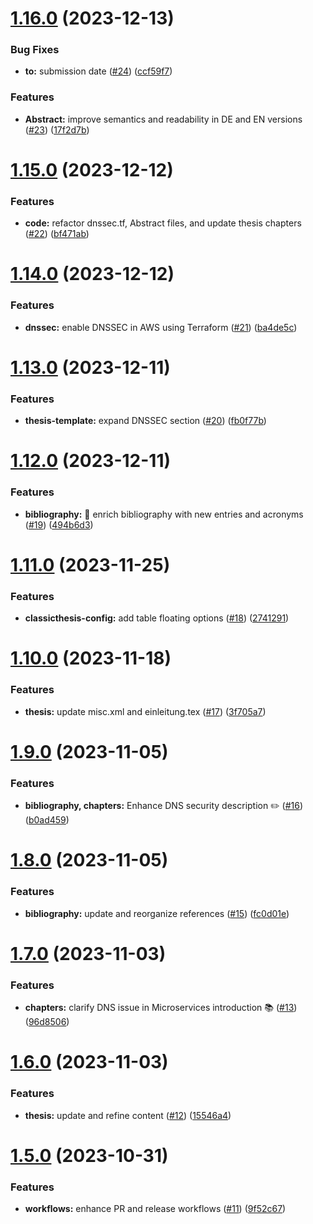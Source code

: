 # [1.16.0](https://github.com/KarstenSiemer/BPP/compare/v1.15.0...v1.16.0) (2023-12-13)


### Bug Fixes

* **to:** submission date ([#24](https://github.com/KarstenSiemer/BPP/issues/24)) ([ccf59f7](https://github.com/KarstenSiemer/BPP/commit/ccf59f7fbecea7ed27299fd34deeb838d38286d1))


### Features

* **Abstract:** improve semantics and readability in DE and EN versions ([#23](https://github.com/KarstenSiemer/BPP/issues/23)) ([17f2d7b](https://github.com/KarstenSiemer/BPP/commit/17f2d7b3c762a1b7dcbc7a56c96e87035648e034))

# [1.15.0](https://github.com/KarstenSiemer/BPP/compare/v1.14.0...v1.15.0) (2023-12-12)


### Features

* **code:** refactor dnssec.tf, Abstract files, and update thesis chapters ([#22](https://github.com/KarstenSiemer/BPP/issues/22)) ([bf471ab](https://github.com/KarstenSiemer/BPP/commit/bf471abdc7c9ca258559ec11b7b49798f0c496e1))

# [1.14.0](https://github.com/KarstenSiemer/BPP/compare/v1.13.0...v1.14.0) (2023-12-12)


### Features

* **dnssec:** enable DNSSEC in AWS using Terraform ([#21](https://github.com/KarstenSiemer/BPP/issues/21)) ([ba4de5c](https://github.com/KarstenSiemer/BPP/commit/ba4de5c9b81bbb43aada0d19e3a4c8748bcd0534))

# [1.13.0](https://github.com/KarstenSiemer/BPP/compare/v1.12.0...v1.13.0) (2023-12-11)


### Features

* **thesis-template:** expand DNSSEC section ([#20](https://github.com/KarstenSiemer/BPP/issues/20)) ([fb0f77b](https://github.com/KarstenSiemer/BPP/commit/fb0f77b71742b8333ec326b370ac317bcc67efa5))

# [1.12.0](https://github.com/KarstenSiemer/BPP/compare/v1.11.0...v1.12.0) (2023-12-11)


### Features

* **bibliography:** 🚀 enrich bibliography with new entries and acronyms ([#19](https://github.com/KarstenSiemer/BPP/issues/19)) ([494b6d3](https://github.com/KarstenSiemer/BPP/commit/494b6d31c3abb32d16f11e53c34e8e2b3cbeeb1f))

# [1.11.0](https://github.com/KarstenSiemer/BPP/compare/v1.10.0...v1.11.0) (2023-11-25)


### Features

* **classicthesis-config:** add table floating options ([#18](https://github.com/KarstenSiemer/BPP/issues/18)) ([2741291](https://github.com/KarstenSiemer/BPP/commit/2741291f5534d634a03ff5e6eaaf3854ebdce8b7))

# [1.10.0](https://github.com/KarstenSiemer/BPP/compare/v1.9.0...v1.10.0) (2023-11-18)


### Features

* **thesis:** update misc.xml and einleitung.tex ([#17](https://github.com/KarstenSiemer/BPP/issues/17)) ([3f705a7](https://github.com/KarstenSiemer/BPP/commit/3f705a7e93939ce3f1c294ed39ce46bc140f4f56))

# [1.9.0](https://github.com/KarstenSiemer/BPP/compare/v1.8.0...v1.9.0) (2023-11-05)


### Features

* **bibliography, chapters:** Enhance DNS security description ✏️ ([#16](https://github.com/KarstenSiemer/BPP/issues/16)) ([b0ad459](https://github.com/KarstenSiemer/BPP/commit/b0ad459e684355b002567114ad5dd0b9760eae55))

# [1.8.0](https://github.com/KarstenSiemer/BPP/compare/v1.7.0...v1.8.0) (2023-11-05)


### Features

* **bibliography:** update and reorganize references ([#15](https://github.com/KarstenSiemer/BPP/issues/15)) ([fc0d01e](https://github.com/KarstenSiemer/BPP/commit/fc0d01e0d184e96eca05fb2e7efd25c5aeddbff8))

# [1.7.0](https://github.com/KarstenSiemer/BPP/compare/v1.6.0...v1.7.0) (2023-11-03)


### Features

* **chapters:** clarify DNS issue in Microservices introduction 📚 ([#13](https://github.com/KarstenSiemer/BPP/issues/13)) ([96d8506](https://github.com/KarstenSiemer/BPP/commit/96d850684a31eee0c85383ffa24a0365b50d29d2))

# [1.6.0](https://github.com/KarstenSiemer/BPP/compare/v1.5.0...v1.6.0) (2023-11-03)


### Features

* **thesis:** update and refine content ([#12](https://github.com/KarstenSiemer/BPP/issues/12)) ([15546a4](https://github.com/KarstenSiemer/BPP/commit/15546a430589f9902b66e52da226d2faf8df05a2))

# [1.5.0](https://github.com/KarstenSiemer/BPP/compare/v1.4.0...v1.5.0) (2023-10-31)


### Features

* **workflows:** enhance PR and release workflows ([#11](https://github.com/KarstenSiemer/BPP/issues/11)) ([9f52c67](https://github.com/KarstenSiemer/BPP/commit/9f52c674eb604f28c10769b616d597b2b8b8ddbd))
